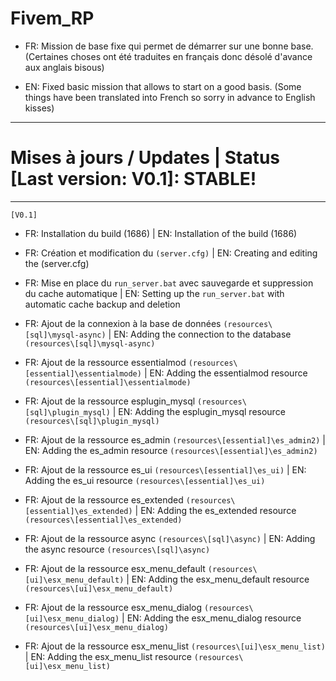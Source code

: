 # Fivem_RP
- FR: Mission de base fixe qui permet de démarrer sur une bonne base. (Certaines choses ont été traduites en français donc désolé d'avance aux anglais bisous)

- EN: Fixed basic mission that allows to start on a good basis. (Some things have been translated into French so sorry in advance to English kisses)

-----------------------------------------------------------------

# Mises à jours / Updates | Status [Last version: V0.1]: STABLE!

-----------------------------------------------------------------
`[V0.1]`

- FR: Installation du build (1686) | EN: Installation of the build (1686)

- FR: Création et modification du `(server.cfg)` | EN: Creating and editing the (server.cfg)

- FR: Mise en place du `run_server.bat` avec sauvegarde et suppression du cache automatique | EN: Setting up the `run_server.bat` with automatic cache backup and deletion

- FR: Ajout de la connexion à la base de données `(resources\[sql]\mysql-async)` | EN: Adding the connection to the database `(resources\[sql]\mysql-async)`

- FR: Ajout de la ressource essentialmod `(resources\[essential]\essentialmode)` | EN: Adding the essentialmod resource `(resources\[essential]\essentialmode)`

- FR: Ajout de la ressource esplugin_mysql `(resources\[sql]\plugin_mysql)` | EN: Adding the esplugin_mysql resource `(resources\[sql]\plugin_mysql)`

- FR: Ajout de la ressource es_admin `(resources\[essential]\es_admin2)` | EN: Adding the es_admin resource `(resources\[essential]\es_admin2)`

- FR: Ajout de la ressource es_ui `(resources\[essential]\es_ui)` | EN: Adding the es_ui resource `(resources\[essential]\es_ui)`

- FR: Ajout de la ressource es_extended `(resources\[essential]\es_extended)` | EN: Adding the es_extended resource `(resources\[essential]\es_extended)`

- FR: Ajout de la ressource async `(resources\[sql]\async)` | EN: Adding the async resource `(resources\[sql]\async)`

- FR: Ajout de la ressource esx_menu_default `(resources\[ui]\esx_menu_default)` | EN: Adding the esx_menu_default resource `(resources\[ui]\esx_menu_default)`

- FR: Ajout de la ressource esx_menu_dialog `(resources\[ui]\esx_menu_dialog)` | EN: Adding the esx_menu_dialog resource `(resources\[ui]\esx_menu_dialog)`

- FR: Ajout de la ressource esx_menu_list `(resources\[ui]\esx_menu_list)` | EN: Adding the esx_menu_list resource `(resources\[ui]\esx_menu_list)`
